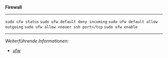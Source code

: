 **Firewall**

---

```sudo ufw status```
```sudo ufw default deny incoming```
```sudo ufw default allow outgoing```
```sudo ufw allow <neuer ssh port>/tcp```
```sudo ufw enable```

---

_Weiterführende Informationen:_
* [ufw](https://wiki.ubuntuusers.de/ufw/)
